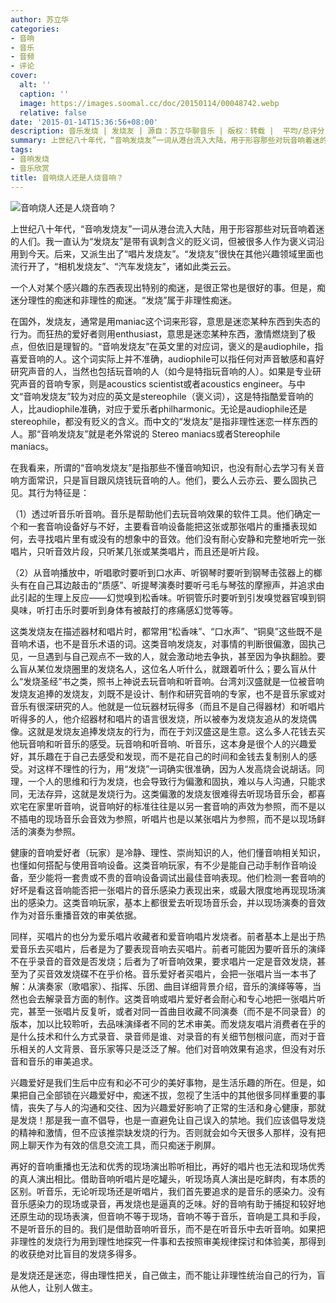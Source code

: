 ```yaml
---
author: 苏立华
categories:
- 音响
- 音乐
- 音频
- 评论
cover:
  alt: ''
  caption: ''
  image: https://images.soomal.cc/doc/20150114/00048742.webp
  relative: false
date: '2015-01-14T15:36:56+08:00'
description: 音乐发烧 | 发烧友 | 源自：苏立华聊音乐 | 版权：转载 |  平均/总评分：09.40/545
summary: 上世纪八十年代，“音响发烧友”一词从港台流入大陆，用于形容那些对玩音响着迷的人们。我一直认为“发烧友”是带有讽刺含义的贬义词，但被很多人作为褒义词沿用到今天。后来，又派生出了“唱片发烧友”。“发烧友”很快在其他兴趣领域里面也流行开了，“相机发烧友”、“汽车发烧友”，诸如此类云云……
tags:
- 音响发烧
- 音乐欣赏
title: 音响烧人还是人烧音响？
---
```


![音响烧人还是人烧音响？](https://images.soomal.cc/doc/20150114/00048742.webp)





上世纪八十年代，“音响发烧友”一词从港台流入大陆，用于形容那些对玩音响着迷的人们。我一直认为“发烧友”是带有讽刺含义的贬义词，但被很多人作为褒义词沿用到今天。后来，又派生出了“唱片发烧友”。“发烧友”很快在其他兴趣领域里面也流行开了，“相机发烧友”、“汽车发烧友”，诸如此类云云。

一个人对某个感兴趣的东西表现出特别的痴迷，是很正常也是很好的事。但是，痴迷分理性的痴迷和非理性的痴迷。“发烧”属于非理性痴迷。

在国外，发烧友，通常是用maniac这个词来形容，意思是迷恋某种东西到失态的行为。而狂热的爱好者则用enthusiast，意思是迷恋某种东西，激情燃烧到了极点，但依旧是理智的。“音响发烧友”在英文里的对应词，褒义的是audiophile，指喜爱音响的人。这个词实际上并不准确，audiophile可以指任何对声音敏感和喜好研究声音的人，当然也包括玩音响的人（如今是特指玩音响的人）。如果是专业研究声音的音响专家，则是acoustics scientist或者acoustics engineer。与中文“音响发烧友”较为对应的英文是stereophile（褒义词），这是特指酷爱音响的人，比audiophile准确，对应于爱乐者philharmonic。无论是audiophile还是stereophile，都没有贬义的含义。而中文的“发烧友”是指非理性迷恋一样东西的人。那“音响发烧友”就是老外常说的 Stereo maniacs或者Stereophile maniacs。

在我看来，所谓的“音响发烧友”是指那些不懂音响知识，也没有耐心去学习有关音响方面常识，只是盲目跟风烧钱玩音响的人。他们，要么人云亦云、要么固执己见。其行为特征是：

（1）透过听音乐听音响。音乐是帮助他们去玩音响效果的软件工具。他们确定一个和一套音响设备好与不好，主要看音响设备能把这张或那张唱片的重播表现如何，去寻找唱片里有或没有的想象中的音效。他们没有耐心安静和完整地听完一张唱片，只听音效片段，只听某几张或某类唱片，而且还是听片段。

（2）从音响播放中，听唱歌时要听到口水声、听钢琴时要听到钢琴击弦器上的榔头有在自己耳边敲击的“质感”、听提琴演奏时要听弓毛与琴弦的摩擦声，并追求由此引起的生理上反应――幻觉嗅到松香味。听铜管乐时要听到引发嗅觉器官嗅到铜臭味，听打击乐时要听到身体有被敲打的疼痛感幻觉等等。

这类发烧友在描述器材和唱片时，都常用“松香味”、“口水声”、“铜臭”这些既不是音响术语，也不是音乐术语的词。这类音响发烧友，对事情的判断很偏激，固执己见，一旦遇到与自己观点不一致的人，就会激动地去争执，甚至因为争执翻脸。要么盲从某位发烧圈里的发烧名人，这位名人听什么，就跟着听什么；要么盲从什么“发烧圣经”书之类，照书上神说去玩音响和听音响。台湾刘汉盛就是一位被音响发烧友追捧的发烧友，刘既不是设计、制作和研究音响的专家，也不是音乐家或对音乐有很深研究的人。他就是一位玩器材玩得多（而且不是自己得器材）和听唱片听得多的人，他介绍器材和唱片的语言很发烧，所以被奉为发烧友追从的发烧偶像。这就是发烧友追捧发烧友的行为，而在于刘汉盛这是生意。这么多人花钱去买他玩音响和听音乐的感受。玩音响和听音响、听音乐，这本身是很个人的兴趣爱好，其乐趣在于自己去感受和发现，而不是花自己的时间和金钱去复制别人的感受。对这样不理性的行为，用“发烧”一词确实很准确，因为人发高烧会说胡话。同理，一个人的思维和行为发烧，也会导致行为偏激和固执，难以与人沟通，只能求同，无法存异，这就是发烧行为。这类偏激的发烧友很难得去听现场音乐会，都喜欢宅在家里听音响，说音响好的标准往往是以另一套音响的声效为参照，而不是以不插电的现场音乐会音效为参照，听唱片也是以某张唱片为参照，而不是以现场鲜活的演奏为参照。

健康的音响爱好者（玩家）是冷静、理性、崇尚知识的人，他们懂音响相关知识，也懂如何搭配与使用音响设备。这类音响玩家，有不少是能自己动手制作音响设备，至少能将一套贵或不贵的音响设备调试出最佳音响表现。他们检测一套音响的好坏是看这音响能否把一张唱片的音乐感染力表现出来，或最大限度地再现现场演出的感染力。这类音响玩家，基本上都很爱去听现场音乐会，并以现场演奏的音效作为对音乐重播音效的审美依据。

同样，买唱片的也分为爱乐唱片收藏者和爱音响唱片发烧者。前者基本上是出于热爱音乐去买唱片，后者是为了要表现音响去买唱片。前者可能因为要听音乐的演绎不在乎录音的音效是否发烧；后者为了听音响效果，要求唱片一定是音效发烧，甚至为了买音效发烧碟不在乎价格。音乐爱好者买唱片，会把一张唱片当一本书了解：从演奏家（歌唱家）、指挥、乐团、曲目详细背景介绍，音乐的演绎等等，当然也会去解录音方面的制作。这类音响或唱片爱好者会耐心和专心地把一张唱片听完，甚至一张唱片反复听，或者对同一首曲目收藏不同演奏（而不是不同录音）的版本，加以比较聆听，去品味演绎者不同的艺术审美。而发烧友唱片消费者在乎的是什么技术和什么方式录音、录音师是谁、对录音的有关细节刨根问底，而对于音乐相关的人文背景、音乐家等只是泛泛了解。他们对音响效果有追求，但没有对乐音和音乐的审美追求。

兴趣爱好是我们生后中应有和必不可少的美好事物，是生活乐趣的所在。但是，如果把自己全部锁在兴趣爱好中，痴迷不拔，忽视了生活中的其他很多同样重要的事情，丧失了与人的沟通和交往、因为兴趣爱好影响了正常的生活和身心健康，那就是发烧！那是我一直不倡导，也是一直避免让自己误入的禁地。我们应该倡导发烧的精神和激情，但不应该推崇缺发烧的行为。否则就会如今天很多人那样，没有把网上聊天作为有效的信息交流工具，而只痴迷于刷屏。

再好的音响重播也无法和优秀的现场演出聆听相比，再好的唱片也无法和现场优秀的真人演出相比。借助音响听唱片是吃罐头，听现场真人演出是吃鲜肉，有本质的区别。听音乐，无论听现场还是听唱片，我们首先要追求的是音乐的感染力。没有音乐感染力的现场或录音，再发烧也是逼真的乏味。好的音响有助于捕捉和较好地还原生动的现场表演，但音响不等于现场，音响不等于音乐，音响是工具和手段，不是听音乐的目的。我们是借助音响听音乐，而不是在听音乐中去听音响。如果把非理性的发烧行为用到理性地探究一件事和去按照审美规律探讨和体验美，那得到的收获绝对比盲目的发烧多得多。

是发烧还是迷恋，得由理性把关，自己做主，而不能让非理性统治自己的行为，盲从他人，让别人做主。